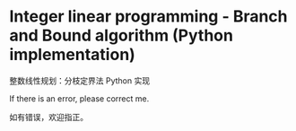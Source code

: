 # Integer linear programming - Branch and Bound algorithm (Python implementation)

整数线性规划：分枝定界法 Python 实现

If there is an error, please correct me.

如有错误，欢迎指正。
